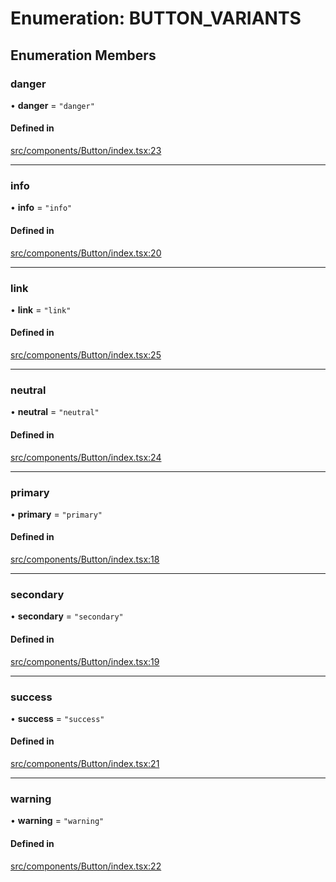 # Enumeration: BUTTON\_VARIANTS

## Enumeration Members

### danger

• **danger** = ``"danger"``

#### Defined in

[src/components/Button/index.tsx:23](https://github.com/emranffl/next-core-ui/blob/7c46585/src/components/Button/index.tsx#L23)

___

### info

• **info** = ``"info"``

#### Defined in

[src/components/Button/index.tsx:20](https://github.com/emranffl/next-core-ui/blob/7c46585/src/components/Button/index.tsx#L20)

___

### link

• **link** = ``"link"``

#### Defined in

[src/components/Button/index.tsx:25](https://github.com/emranffl/next-core-ui/blob/7c46585/src/components/Button/index.tsx#L25)

___

### neutral

• **neutral** = ``"neutral"``

#### Defined in

[src/components/Button/index.tsx:24](https://github.com/emranffl/next-core-ui/blob/7c46585/src/components/Button/index.tsx#L24)

___

### primary

• **primary** = ``"primary"``

#### Defined in

[src/components/Button/index.tsx:18](https://github.com/emranffl/next-core-ui/blob/7c46585/src/components/Button/index.tsx#L18)

___

### secondary

• **secondary** = ``"secondary"``

#### Defined in

[src/components/Button/index.tsx:19](https://github.com/emranffl/next-core-ui/blob/7c46585/src/components/Button/index.tsx#L19)

___

### success

• **success** = ``"success"``

#### Defined in

[src/components/Button/index.tsx:21](https://github.com/emranffl/next-core-ui/blob/7c46585/src/components/Button/index.tsx#L21)

___

### warning

• **warning** = ``"warning"``

#### Defined in

[src/components/Button/index.tsx:22](https://github.com/emranffl/next-core-ui/blob/7c46585/src/components/Button/index.tsx#L22)
